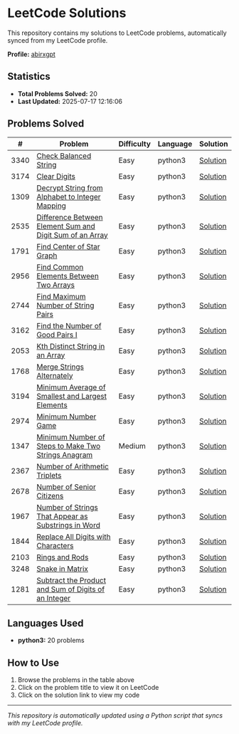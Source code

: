 # LeetCode Solutions

This repository contains my solutions to LeetCode problems, automatically synced from my LeetCode profile.

**Profile:** [abirxgpt](https://leetcode.com/abirxgpt/)

## Statistics
- **Total Problems Solved:** 20
- **Last Updated:** 2025-07-17 12:16:06

## Problems Solved

| # | Problem | Difficulty | Language | Solution |
|---|---------|------------|----------|----------|
| 3340 | [Check Balanced String](https://leetcode.com/problems/check-balanced-string/) | Easy | python3 | [Solution](./check-balanced-string.py) |
| 3174 | [Clear Digits](https://leetcode.com/problems/clear-digits/) | Easy | python3 | [Solution](./clear-digits.py) |
| 1309 | [Decrypt String from Alphabet to Integer Mapping](https://leetcode.com/problems/decrypt-string-from-alphabet-to-integer-mapping/) | Easy | python3 | [Solution](./decrypt-string-from-alphabet-to-integer-mapping.py) |
| 2535 | [Difference Between Element Sum and Digit Sum of an Array](https://leetcode.com/problems/difference-between-element-sum-and-digit-sum-of-an-array/) | Easy | python3 | [Solution](./difference-between-element-sum-and-digit-sum-of-an-array.py) |
| 1791 | [Find Center of Star Graph](https://leetcode.com/problems/find-center-of-star-graph/) | Easy | python3 | [Solution](./find-center-of-star-graph.py) |
| 2956 | [Find Common Elements Between Two Arrays](https://leetcode.com/problems/find-common-elements-between-two-arrays/) | Easy | python3 | [Solution](./find-common-elements-between-two-arrays.py) |
| 2744 | [Find Maximum Number of String Pairs](https://leetcode.com/problems/find-maximum-number-of-string-pairs/) | Easy | python3 | [Solution](./find-maximum-number-of-string-pairs.py) |
| 3162 | [Find the Number of Good Pairs I](https://leetcode.com/problems/find-the-number-of-good-pairs-i/) | Easy | python3 | [Solution](./find-the-number-of-good-pairs-i.py) |
| 2053 | [Kth Distinct String in an Array](https://leetcode.com/problems/kth-distinct-string-in-an-array/) | Easy | python3 | [Solution](./kth-distinct-string-in-an-array.py) |
| 1768 | [Merge Strings Alternately](https://leetcode.com/problems/merge-strings-alternately/) | Easy | python3 | [Solution](./merge-strings-alternately.py) |
| 3194 | [Minimum Average of Smallest and Largest Elements](https://leetcode.com/problems/minimum-average-of-smallest-and-largest-elements/) | Easy | python3 | [Solution](./minimum-average-of-smallest-and-largest-elements.py) |
| 2974 | [Minimum Number Game](https://leetcode.com/problems/minimum-number-game/) | Easy | python3 | [Solution](./minimum-number-game.py) |
| 1347 | [Minimum Number of Steps to Make Two Strings Anagram](https://leetcode.com/problems/minimum-number-of-steps-to-make-two-strings-anagram/) | Medium | python3 | [Solution](./minimum-number-of-steps-to-make-two-strings-anagram.py) |
| 2367 | [Number of Arithmetic Triplets](https://leetcode.com/problems/number-of-arithmetic-triplets/) | Easy | python3 | [Solution](./number-of-arithmetic-triplets.py) |
| 2678 | [Number of Senior Citizens](https://leetcode.com/problems/number-of-senior-citizens/) | Easy | python3 | [Solution](./number-of-senior-citizens.py) |
| 1967 | [Number of Strings That Appear as Substrings in Word](https://leetcode.com/problems/number-of-strings-that-appear-as-substrings-in-word/) | Easy | python3 | [Solution](./number-of-strings-that-appear-as-substrings-in-word.py) |
| 1844 | [Replace All Digits with Characters](https://leetcode.com/problems/replace-all-digits-with-characters/) | Easy | python3 | [Solution](./replace-all-digits-with-characters.py) |
| 2103 | [Rings and Rods](https://leetcode.com/problems/rings-and-rods/) | Easy | python3 | [Solution](./rings-and-rods.py) |
| 3248 | [Snake in Matrix](https://leetcode.com/problems/snake-in-matrix/) | Easy | python3 | [Solution](./snake-in-matrix.py) |
| 1281 | [Subtract the Product and Sum of Digits of an Integer](https://leetcode.com/problems/subtract-the-product-and-sum-of-digits-of-an-integer/) | Easy | python3 | [Solution](./subtract-the-product-and-sum-of-digits-of-an-integer.py) |


## Languages Used
- **python3:** 20 problems

## How to Use
1. Browse the problems in the table above
2. Click on the problem title to view it on LeetCode
3. Click on the solution link to view my code

---
*This repository is automatically updated using a Python script that syncs with my LeetCode profile.*
